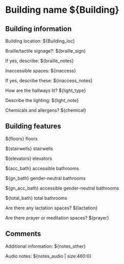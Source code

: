 # Building name ${Building}

## Building information

Building location: ${Building_loc}

Braille/tactile signage?: ${braille_sign}

If yes, describe: ${braille_notes}

Inaccessible spaces: ${inaccess}

If yes, describe these: ${inaccess_notes}

How are the hallways lit? ${light_type}

Describe the lighting: ${light_note}

Chemicals and allergens? ${chemical}

## Building features
${floors} floors

${stairwells} stairwells

${elevators} elevators

${acc_bath} accessible bathrooms

${gn_bath} gender-neutral bathrooms

${gn_acc_bath} accessible gender-neutral bathrooms

${total_bath} total bathrooms

Are there any lactation spaces? ${lactation} 

Are there prayer or meditation spaces? ${prayer} 

## Comments 

Additional information: ${notes_other}

Audio notes: ${notes_audio | size:460:0} 
<!---
Voice notes: these are audio files attached to some entries--we don't *need* to include them if it's too complicated.
-->
